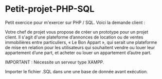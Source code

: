 # Petit-projet-PHP-SQL

Petit exercice pour m'exercer sur PHP / SQL.
Voici la demande client :

Votre chef de projet vous propose de créer un prototype pour un projet client. Il s'agit d'une plateforme
d’annonces de location ou de ventes immobilières entre particuliers, « Le Bon Appart », qui serait une
plateforme de mise en relation pour les utilisateurs qui souhaitent vendre ou louer leur appartement d’une part,
et acheter ou louer un appartement d’autre part.

IMPORTANT : 
Nécessite un serveur type XAMPP.

Importer le fichier .SQL dans une une base de donnée avant exécution.
